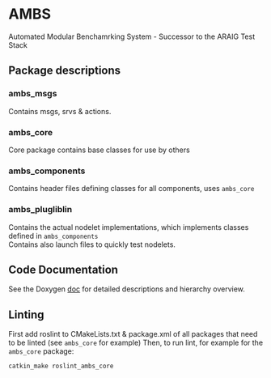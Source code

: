 # AMBS
Automated Modular Benchamrking System - Successor to the ARAIG Test Stack

## Package descriptions

### ambs_msgs

Contains msgs, srvs & actions.
### ambs_core

Core package contains base classes for use by others

### ambs_components

Contains header files defining classes for all components, uses `ambs_core`

### ambs_plugliblin

Contains the actual nodelet implementations, which implements classes defined in `ambs_components`   
Contains also launch files to quickly test nodelets.   

## Code Documentation

See the Doxygen [doc](doc/html/index.html) for detailed descriptions and hierarchy overview.
## Linting

First add roslint to CMakeLists.txt & package.xml of all packages that need to be linted (see `ambs_core` for example)
Then, to run lint, for example for the `ambs_core` package:

`catkin_make roslint_ambs_core`
